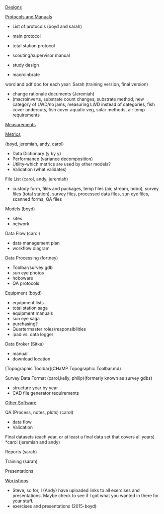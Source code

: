 

[Designs](Designs.md)

[Protocols and Manuals](ProtocolMainPage.md)

- List of protocols (boyd and sarah)  

- main protocol  
- total station protocol  
- scouting/supervisor manual  
- study design  
- macroinbrate  

word and pdf doc for each year: Sarah (training version, final version)

- change rationale documents (Jeremiah)
- (macroinverts, substrate count changes, substrate method, new category of LWD/no jams, measuring LWD instead of categories, fish cover undercuts, fish cover aquatic veg, solar methods, air temp requirements 

[Measurements](MeasurementsMainPage.md)

[Metrics](MetricsMainPage.md) 

(boyd, jeremiah, andy, carol)

- Data Dictionary (y by y)
- Performance (variance decomposition)
- Utility-which metrics are used by other models? 
- Validation (what validates)

File List (carol, andy, jeremiah)

- custody form, files and packages, temp files (air, stream, hobo), survey files (total station), survey files, processed data files, sun eye files, scanned forms, QA files

Models (boyd)

- sites
- network

Data Flow (carol)

- data management plan
- workflow diagram

Data Processing (fortney)

- Toolbar/survey gdb
- sun eye photos
- hoboware
- QA protocols

Equipment (boyd)

- equipment lists 
- total station saga
- equipment manuals
- sun eye saga
- purchasing?
- Quartermaster roles/responsibilities
- ipad vs. data logger

Data Broker (Sitka)

- manual
- download location

[Topographic Toolbar](CHaMP Topographic Toolbar.md)


Survey Data Format (carol,kelly, philip)(formerly known as survey gdbs)

- structure year by year
- CAD file generator requirements

[Other Software](OtherSoftware.md)

QA (Process, notes, plots) (carol)

- data flow
- Validation

Final datasets (each year, or at least a final data set that covers all years)
*carol (jeremiah and andy)

Reports (sarah)

Training (sarah)

Presentations

[Workshops](WorkshopsMainPage.md)

- Steve, so for, I (Andy) have uploaded links to all exercises and presentations. Maybe check to see if I got what you wanted in there for your stuff.
- exercises and presentations (2015-boyd)
